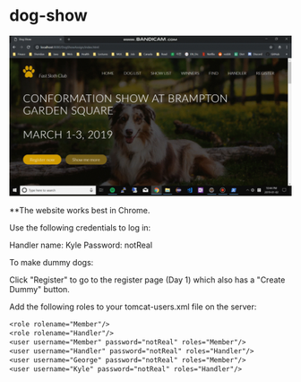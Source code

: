 # dog-show

![dogshow](dogshow.gif)

**The website works best in Chrome.

Use the following credentials to log in:

Handler name: Kyle
Password: notReal

To make dummy dogs:
 
Click "Register" to go to the register page (Day 1) which also has a "Create Dummy" button.

Add the following roles to your tomcat-users.xml file on the server:

	<role rolename="Member"/>
	<role rolename="Handler"/>
	<user username="Member" password="notReal" roles="Member"/>
	<user username="Handler" password="notReal" roles="Handler"/>
	<user username="George" password="notReal" roles="Member"/>
	<user username="Kyle" password="notReal" roles="Handler"/>

